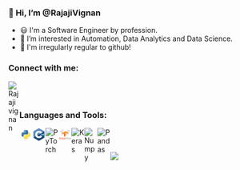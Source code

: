 ### 👋 Hi, I’m @RajajiVignan
- 😃 I'm a Software Engineer by profession.  
- 👀 I’m interested in Automation, Data Analytics and Data Science.
- 🌱 I'm irregularly regular to github!

### Connect with me: 

[<img align="left" alt="Rajajivignan" width="22px" src="https://cdn.jsdelivr.net/npm/simple-icons@v3/icons/linkedin.svg" />][Linkedin]
<br /> 
<br />


<!---
RajajiVignan/RajajiVignan is a ✨ special ✨ repository because its `README.md` (this file) appears on your GitHub profile.
You can click the Preview link to take a look at your changes.
--->


[Linkedin]: https://www.linkedin.com/in/rajajivignan/


### Languages and Tools:

<img align="left" alt="Python" width="26px" src="https://raw.githubusercontent.com/github/explore/80688e429a7d4ef2fca1e82350fe8e3517d3494d/topics/python/python.png" />
<img align="left" alt="C++" width="26px" src="https://raw.githubusercontent.com/github/explore/80688e429a7d4ef2fca1e82350fe8e3517d3494d/topics/cpp/cpp.png" />
<img align="left" alt="PyTorch" width="26px" src="https://avatars0.githubusercontent.com/u/21003710?s=200&v=4" />
<img align="left" alt="Tensorflow" width="26px" src="https://raw.githubusercontent.com/github/explore/80688e429a7d4ef2fca1e82350fe8e3517d3494d/topics/tensorflow/tensorflow.png" />
<img align="left" alt="Keras" width="26px" src="https://avatars2.githubusercontent.com/u/34455048?s=200&v=4"/>

<img align="left" alt="Numpy" width="26px" src="https://avatars3.githubusercontent.com/u/288276?s=200&v=4" />
<img align="left" alt="Pandas" width="26px" src="https://avatars1.githubusercontent.com/u/21206976?s=200&v=4" />

<br />
<br />

![](https://komarev.com/ghpvc/?username=rajajivignan)
